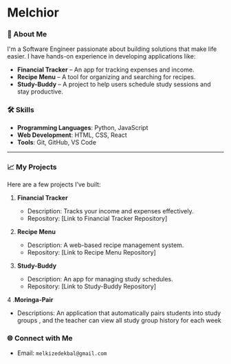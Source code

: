 # Melchior

### 🚀 About Me  
I'm a Software Engineer passionate about building solutions that make life easier. I have hands-on experience in developing applications like:  
- **Financial Tracker** – An app for tracking expenses and income.  
- **Recipe Menu** – A tool for organizing and searching for recipes.  
- **Study-Buddy** – A project to help users schedule study sessions and stay productive.  

### 🛠 Skills  
- **Programming Languages**: Python, JavaScript  
- **Web Development**: HTML, CSS, React  
- **Tools**: Git, GitHub, VS Code  

---

### 📈 My Projects  
Here are a few projects I’ve built:  
1. **Financial Tracker**  
   - Description: Tracks your income and expenses effectively.  
   - Repository: [Link to Financial Tracker Repository]  

2. **Recipe Menu**  
   - Description: A web-based recipe management system.  
   - Repository: [Link to Recipe Menu Repository]  

3. **Study-Buddy**  
   - Description: An app for managing study schedules.  
   - Repository: [Link to Study-Buddy Repository]  

4 .**Moringa-Pair**
- Descriptions: An application that automatically pairs students into study groups , and the teacher can view all study group history for each week

### 🌐 Connect with Me  
- Email: `melkizedekbal@gmail.com`
